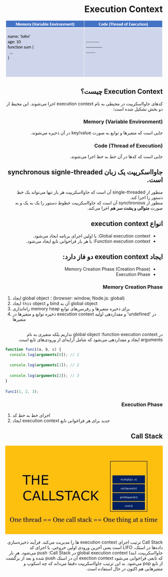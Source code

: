 <h1 dir="rtl">
Execution Context
</h1>

<div align="center">
  
![Execution Context](https://raw.githubusercontent.com/hosseinimh/javascript-tutorial/main/images/execution_context.png)
</div>

<h2 dir="rtl">
Execution Context چیست؟
</h2>

<div dir="rtl">
کدهای جاوااسکریپت در محیطی به نام execution context اجرا می‌شوند. این محیط از دو بخش تشکیل شده است:
</div>

<h3 dir="rtl">
	Memory (Variable Environment)
	</h3>
<div dir="rtl">
جایی است که متغیرها و توابع به صورت key/value در آن ذخیره می‌شوند.
</div>

<h3 dir="rtl">
	Code (Thread of Execution)
	</h3>
<div dir="rtl">
جایی است که کدها در آن خط به خط اجرا می‌شوند.
</div>

<h2 dir="rtl">
	جاوااسکریپت یک زبان synchronous signle-threaded است.
	</h2>
	
<div dir="rtl">
منظور از single-threaded آن است که جاوااسکریپت هر بار تنها می‌تواند یک خط دستور را اجرا کند.
</div>
<div dir="rtl">
منظور از synchronous آن است که جاوااسکریپت خطوط دستور را یک به یک و به صورت <b>متوالی و پشت سر هم</b> اجرا می‌کند.
</div>

<h2 dir="rtl">
انواع execution context
	</h2>
	<ul dir="rtl">
	<li>Global execution context: با اولین اجرای برنامه ایجاد می‌شود.</li>
		<li>Function execution context: با هر بار فراخوانی تابع ایجاد می‌شود.</li>
</ul>

<h2 dir="rtl">
ایجاد exeution context دو فاز دارد:
	</h2>
	<ul dir="rtl">
	<li>Memory Creation Phase (Creation Phase)</li>
	<li>Execution Phase</li>
</ul>

<h3 dir="rtl">
 Memory Creation Phase
</h3>
	
1. 	ایجاد global object ؛ (browser: window, Node.js: global)
2. ایجاد `this` object و bind آن به global object
3. راه‌اندازی memory heap برای ذخیره متغیرها و رفرنس‌های توابع
4. ذخیره توابع و متغیرها در execution context و مقداردهی اولیه 'undefined' در متغیرها
<br/>
<div dir="rtl">
در function execution context؛ global object نداریم بلکه متغیری به نام arguments ایجاد و مقداردهی می‌شود که شامل آرایه‌ای از 
ورودی‌های تابع است.
</div>

```js
function func1(a, b, c) {
  console.log(arguments[0]); // 1

  console.log(arguments[1]); // 2

  console.log(arguments[2]); // 3
}

func1(1, 2, 3);
```

<h3 dir="rtl">
 Execution Phase
</h3>
	
1. 	اجرای خط به خط کد
2. ایجاد execution context جدید برای هر فراخوانی تابع

<h2 dir="rtl">
Call Stack
	</h2>

<div align="center">
  
![The Call Stack](https://raw.githubusercontent.com/hosseinimh/javascript-tutorial/main/images/call_stack.jpg)
</div>

<div dir="rtl">
Call Stack ترتیب اجرای execution context ها را مدیریت می‌کند. فرآیند ذخیره‌سازی داده‌ها در استک، LIFO است یعنی آخرین ورودی اولین خروجی. با اجرای کد جاوااسکریپت، ابتدا global execution context در Call Stack؛ push می‌شود. هر بار که تابعی فراخوانی می‌شود exection context آن در استک push شده و بعد از برگشت از تابع pop می‌شود. به این ترتیب جاوااسکریپت دقیقا می‌داند که چه اسکوپ و متغیرهایی هم اکنون در حال استفاده است.
</div>

